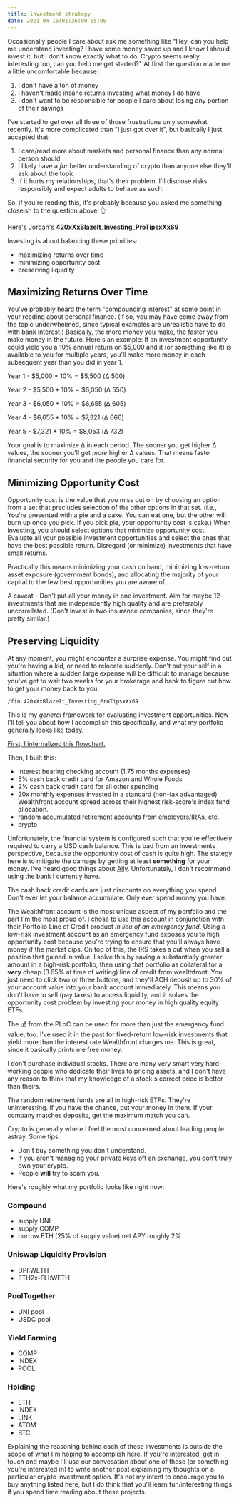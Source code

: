 ```yaml
---
title: investment strategy
date: 2021-04-15T01:36:00-05:00
---
```


Occasionally people I care about ask me something like "Hey, can you help me understand investing? I have some money saved up and I know I should invest it, but I don't know exactly what to do. Crypto seems really interesting too, can you help me get started?" At first the question made me a little uncomfortable because:

1. I don't have a ton of money
1. I haven't made insane returns investing what money I do have
1. I don't want to be responsible for people I care about losing any portion of their savings

I've started to get over all three of those frustrations only somewhat recently. It's more complicated than "I just got over it", but basically I just accepted that:

1. I care/read more about markets and personal finance than any normal person should
1. I likely have a _far_ better understanding of crypto than anyone else they'll ask about the topic
1. If it hurts my relationships, that's their problem. I'll disclose risks responsibly and expect adults to behave as such.

So, if you're reading this, it's probably because you asked me something closeish to the question above. 👆

Here's Jordan's **420xXxBlazeIt_Investing_ProTipsxXx69**

Investing is about balancing these priorities:

- maximizing returns over time
- minimizing opportunity cost
- preserving liquidity

## Maximizing Returns Over Time

You've probably heard the term "compounding interest" at some point in your reading about personal finance. (If so, you may have come away from the topic underwhelmed, since typical examples are unrealistic have to do with bank interest.) Basically, the more money you make, the faster you make money in the future. Here's an example: If an investment opportunity could yield you a 10% annual return on $5,000 and it (or something like it) is available to you for multiple years, you'll make more money in each subsequent year than you did in year 1.

Year 1 - $5,000 \* 10% = $5,500 (Δ 500)

Year 2 - $5,500 \* 10% = $6,050 (Δ 550)

Year 3 - $6,050 \* 10% = $6,655 (Δ 605)

Year 4 - $6,655 \* 10% = $7,321 (Δ 666)

Year 5 - $7,321 \* 10% = $8,053 (Δ 732)

Your goal is to maximize Δ in each period. The sooner you get higher Δ values, the sooner you'll get _more_ higher Δ values. That means faster financial security for you and the people you care for.

## Minimizing Opportunity Cost

Opportunity cost is the value that you miss out on by choosing an option from a set that precludes selection of the other options in that set. (i.e., You're presented with a pie and a cake. You can eat one, but the other will burn up once you pick. If you pick pie, your opportunity cost is cake.) When investing, you should select options that minimize opportunity cost. Evaluate all your possible investment opportunities and select the ones that have the best possible return. Disregard (or minimize) investments that have small returns.

Practically this means minimizing your cash on hand, minimizing low-return asset exposure (government bonds), and allocating the majority of your capital to the few best opportunities you are aware of.

A caveat - Don't put all your money in one investment. Aim for maybe 12 investments that are independently high quality and are preferably uncorrellated. (Don't invest in two insurance companies, since they're pretty similar.)

## Preserving Liquidity

At any moment, you might encounter a surprise expense. You might find out you're having a kid, or need to relocate suddenly. Don't put your self in a situation where a sudden large expense will be difficult to manage because you've got to wait two weeks for your brokerage and bank to figure out how to get your money back to you.

`/fin 420xXxBlazeIt_Investing_ProTipsxXx69`

This is my _general_ framework for evaluating investment opportunities. Now I'll tell you about how I accomplish this specifically, and what my portfolio generally looks like today.

[First, I internalized this flowchart.](https://i.imgur.com/qaXYcwz.jpg)

Then, I built this:

- Interest bearing checking account (1.75 months expenses)
- 5% cash back credit card for Amazon and Whole Foods
- 2% cash back credit card for all other spending
- 20x monthly expenses invested in a standard (non-tax advantaged) Wealthfront account spread across their highest risk-score's index fund allocation.
- random accumulated retirement accounts from employers/IRAs, etc.
- crypto

Unfortunately, the financial system is configured such that you're effectively required to carry a USD cash balance. This is bad from an investments perspective, because the opportunity cost of cash is quite high. The stategy here is to mitigate the damage by getting at least **something** for your money. I've heard good things about [Ally](https://www.ally.com/bank/view-rates/). Unfortunately, I don't recommend using the bank I currently have.

The cash back credit cards are just discounts on everything you spend. Don't ever let your balance accumulate. Only ever spend money you have.

The Wealthfront account is the most unique aspect of my portfolio and the part I'm the most proud of. I chose to use this account in conjunction with their Portfolio Line of Credit product _in lieu of an emergency fund_. Using a low-risk investment account as an emergency fund exposes you to high opportunity cost because you're trying to ensure that you'll always have money if the market dips. On top of this, the IRS takes a cut when you sell a position that gained in value. I solve this by saving a substantially greater amount in a high-risk portfolio, then using that portfolio as collateral for a **very** cheap (3.65% at time of writing) line of credit from wealthfront. You just need to click two or three buttons, and they'll ACH deposit up to 30% of your account value into your bank account immediately. This means you don't have to sell (pay taxes) to access liquidity, and it solves the opportunity cost problem by investing your money in high quality equity ETFs.

The 💰 from the PLoC can be used for more than just the emergency fund value, too. I've used it in the past for fixed-return low-risk investments that yield more than the interest rate Wealthfront charges me. This is great, since it basically prints me free money.

I don't purchase individual stocks. There are many very smart very hard-working people who dedicate their lives to pricing assets, and I don't have any reason to think that my knowledge of a stock's correct price is better than theirs.

The random retirement funds are all in high-risk ETFs. They're uninteresting. If you have the chance, put your money in them. If your company matches deposits, get the maximum match you can.

Crypto is generally where I feel the most concerned about leading people astray. Some tips:

- Don't buy something you don't understand.
- If you aren't managing your private keys off an exchange, you don't truly own your crypto.
- People **will** try to scam you.

Here's roughly what my portfolio looks like right now:

### Compound

- supply UNI
- supply COMP
- borrow ETH (25% of supply value)
  net APY roughly 2%

### Uniswap Liquidity Provision

- DPI:WETH
- ETH2x-FLI:WETH

### PoolTogether

- UNI pool
- USDC pool

### Yield Farming

- COMP
- INDEX
- POOL

### Holding

- ETH
- INDEX
- LINK
- ATOM
- BTC

Explaining the reasoning behind each of these investments is outside the scope of what I'm hoping to accomplish here. If you're interested, get in touch and maybe I'll use our convesation about one of these (or something you're interested in) to write another post explaining my thoughts on a particular crypto investment option. It's not my intent to encourage you to buy anything listed here, but I do think that you'll learn fun/interesting things if you spend time reading about these projects.
